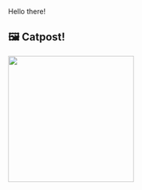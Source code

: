 Hello there!



## 🖼️ Catpost!

<sub>
    <img src="https://cdn2.thecatapi.com/images/MTkyMTgxMA.jpg" height="256">
</sub>

